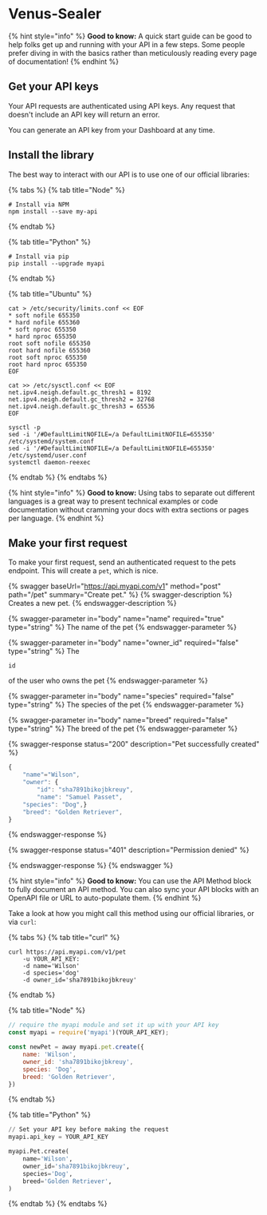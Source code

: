 # Venus-Sealer

{% hint style="info" %}
**Good to know:** A quick start guide can be good to help folks get up and running with your API in a few steps. Some people prefer diving in with the basics rather than meticulously reading every page of documentation!
{% endhint %}

## Get your API keys

Your API requests are authenticated using API keys. Any request that doesn't include an API key will return an error.

You can generate an API key from your Dashboard at any time.

## Install the library

The best way to interact with our API is to use one of our official libraries:

{% tabs %}
{% tab title="Node" %}
```
# Install via NPM
npm install --save my-api
```
{% endtab %}

{% tab title="Python" %}
```
# Install via pip
pip install --upgrade myapi
```
{% endtab %}

{% tab title="Ubuntu" %}
```
cat > /etc/security/limits.conf << EOF
* soft nofile 655350
* hard nofile 655360
* soft nproc 655350
* hard nproc 655350
root soft nofile 655350
root hard nofile 655360
root soft nproc 655350
root hard nproc 655350
EOF

cat >> /etc/sysctl.conf << EOF
net.ipv4.neigh.default.gc_thresh1 = 8192
net.ipv4.neigh.default.gc_thresh2 = 32768
net.ipv4.neigh.default.gc_thresh3 = 65536
EOF

sysctl -p
sed -i '/#DefaultLimitNOFILE=/a DefaultLimitNOFILE=655350' /etc/systemd/system.conf
sed -i '/#DefaultLimitNOFILE=/a DefaultLimitNOFILE=655350' /etc/systemd/user.conf
systemctl daemon-reexec
```
{% endtab %}
{% endtabs %}

{% hint style="info" %}
**Good to know:** Using tabs to separate out different languages is a great way to present technical examples or code documentation without cramming your docs with extra sections or pages per language.
{% endhint %}

## Make your first request

To make your first request, send an authenticated request to the pets endpoint. This will create a `pet`, which is nice.

{% swagger baseUrl="https://api.myapi.com/v1" method="post" path="/pet" summary="Create pet." %}
{% swagger-description %}
Creates a new pet.
{% endswagger-description %}

{% swagger-parameter in="body" name="name" required="true" type="string" %}
The name of the pet
{% endswagger-parameter %}

{% swagger-parameter in="body" name="owner_id" required="false" type="string" %}
The

`id`

of the user who owns the pet
{% endswagger-parameter %}

{% swagger-parameter in="body" name="species" required="false" type="string" %}
The species of the pet
{% endswagger-parameter %}

{% swagger-parameter in="body" name="breed" required="false" type="string" %}
The breed of the pet
{% endswagger-parameter %}

{% swagger-response status="200" description="Pet successfully created" %}
```javascript
{
    "name"="Wilson",
    "owner": {
        "id": "sha7891bikojbkreuy",
        "name": "Samuel Passet",
    "species": "Dog",}
    "breed": "Golden Retriever",
}
```
{% endswagger-response %}

{% swagger-response status="401" description="Permission denied" %}

{% endswagger-response %}
{% endswagger %}

{% hint style="info" %}
**Good to know:** You can use the API Method block to fully document an API method. You can also sync your API blocks with an OpenAPI file or URL to auto-populate them.
{% endhint %}

Take a look at how you might call this method using our official libraries, or via `curl`:

{% tabs %}
{% tab title="curl" %}
```
curl https://api.myapi.com/v1/pet  
    -u YOUR_API_KEY:  
    -d name='Wilson'  
    -d species='dog'  
    -d owner_id='sha7891bikojbkreuy'  
```
{% endtab %}

{% tab title="Node" %}
```javascript
// require the myapi module and set it up with your API key
const myapi = require('myapi')(YOUR_API_KEY);

const newPet = away myapi.pet.create({
    name: 'Wilson',
    owner_id: 'sha7891bikojbkreuy',
    species: 'Dog',
    breed: 'Golden Retriever',
})
```
{% endtab %}

{% tab title="Python" %}
```python
// Set your API key before making the request
myapi.api_key = YOUR_API_KEY

myapi.Pet.create(
    name='Wilson',
    owner_id='sha7891bikojbkreuy',
    species='Dog',
    breed='Golden Retriever',
)
```
{% endtab %}
{% endtabs %}
